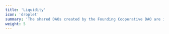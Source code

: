 ```yaml
---
title: 'Liquidity'
icon: 'droplet'
summary: 'The shared DAOs created by the Founding Cooperative DAO are inherently more liquid than a very early stage web3 company or DAO. Together we rise.'
weight: 5
---
```

